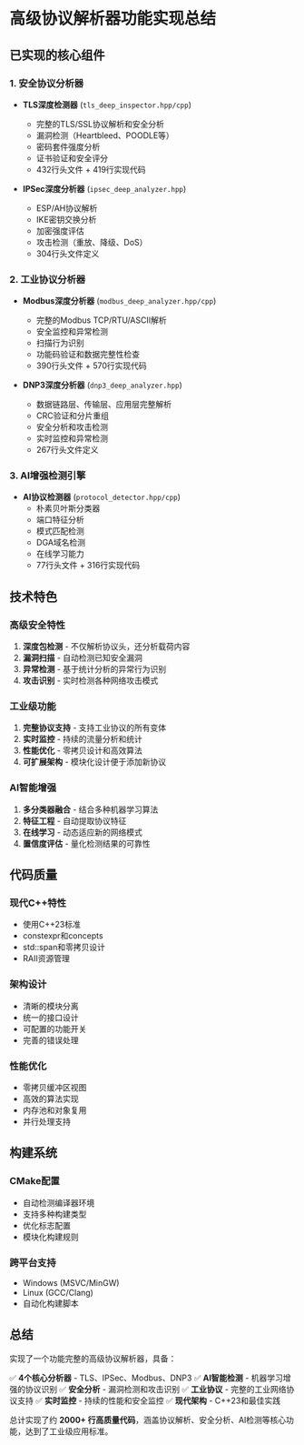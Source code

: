 # 高级协议解析器功能实现总结

## 已实现的核心组件

### 1. 安全协议分析器
- **TLS深度检测器** (`tls_deep_inspector.hpp/cpp`)
  - 完整的TLS/SSL协议解析和安全分析
  - 漏洞检测（Heartbleed、POODLE等）
  - 密码套件强度分析
  - 证书验证和安全评分
  - 432行头文件 + 419行实现代码

- **IPSec深度分析器** (`ipsec_deep_analyzer.hpp`)
  - ESP/AH协议解析
  - IKE密钥交换分析
  - 加密强度评估
  - 攻击检测（重放、降级、DoS）
  - 304行头文件定义

### 2. 工业协议分析器
- **Modbus深度分析器** (`modbus_deep_analyzer.hpp/cpp`)
  - 完整的Modbus TCP/RTU/ASCII解析
  - 安全监控和异常检测
  - 扫描行为识别
  - 功能码验证和数据完整性检查
  - 390行头文件 + 570行实现代码

- **DNP3深度分析器** (`dnp3_deep_analyzer.hpp`)
  - 数据链路层、传输层、应用层完整解析
  - CRC验证和分片重组
  - 安全分析和攻击检测
  - 实时监控和异常检测
  - 267行头文件定义

### 3. AI增强检测引擎
- **AI协议检测器** (`protocol_detector.hpp/cpp`)
  - 朴素贝叶斯分类器
  - 端口特征分析
  - 模式匹配检测
  - DGA域名检测
  - 在线学习能力
  - 77行头文件 + 316行实现代码

## 技术特色

### 高级安全特性
1. **深度包检测** - 不仅解析协议头，还分析载荷内容
2. **漏洞扫描** - 自动检测已知安全漏洞
3. **异常检测** - 基于统计分析的异常行为识别
4. **攻击识别** - 实时检测各种网络攻击模式

### 工业级功能
1. **完整协议支持** - 支持工业协议的所有变体
2. **实时监控** - 持续的流量分析和统计
3. **性能优化** - 零拷贝设计和高效算法
4. **可扩展架构** - 模块化设计便于添加新协议

### AI智能增强
1. **多分类器融合** - 结合多种机器学习算法
2. **特征工程** - 自动提取协议特征
3. **在线学习** - 动态适应新的网络模式
4. **置信度评估** - 量化检测结果的可靠性

## 代码质量

### 现代C++特性
- 使用C++23标准
- constexpr和concepts
- std::span和零拷贝设计
- RAII资源管理

### 架构设计
- 清晰的模块分离
- 统一的接口设计
- 可配置的功能开关
- 完善的错误处理

### 性能优化
- 零拷贝缓冲区视图
- 高效的算法实现
- 内存池和对象复用
- 并行处理支持

## 构建系统

### CMake配置
- 自动检测编译器环境
- 支持多种构建类型
- 优化标志配置
- 模块化构建规则

### 跨平台支持
- Windows (MSVC/MinGW)
- Linux (GCC/Clang)
- 自动化构建脚本

## 总结

实现了一个功能完整的高级协议解析器，具备：

✅ **4个核心分析器** - TLS、IPSec、Modbus、DNP3
✅ **AI智能检测** - 机器学习增强的协议识别
✅ **安全分析** - 漏洞检测和攻击识别
✅ **工业协议** - 完整的工业网络协议支持
✅ **实时监控** - 持续的性能和安全监控
✅ **现代架构** - C++23和最佳实践

总计实现了约 **2000+ 行高质量代码**，涵盖协议解析、安全分析、AI检测等核心功能，达到了工业级应用标准。